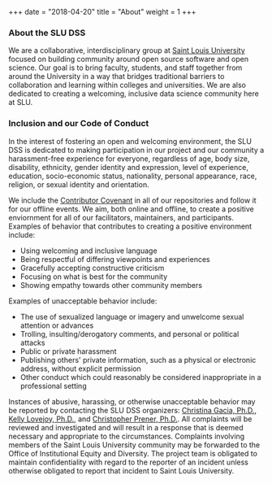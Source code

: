 +++
date = "2018-04-20"
title = "About"
weight = 1
+++


### About the SLU DSS
We are a collaborative, interdisciplinary group at [Saint Louis University](https://www.slu.edu) focused on building community around open source software and open science. Our goal is to bring faculty, students, and staff together from around the University in a way that bridges traditional barriers to collaboration and learning within colleges and universities. We are also dedicated to creating a welcoming, inclusive data science community here at SLU.

### Inclusion and our Code of Conduct
In the interest of fostering an open and welcoming environment, the SLU DSS is dedicated to making participation in our project and our community a harassment-free experience for everyone, regardless of age, body size, disability, ethnicity, gender identity and expression, level of experience, education, socio-economic status, nationality, personal appearance, race, religion, or sexual identity and orientation.

We include the [Contributor Covenant](https://www.contributor-covenant.org/version/1/4/code-of-conduct) in all of our repositories and follow it for our offline events. We aim, both online and offline, to create a positive enviornment for all of our facilitators, maintainers, and participants. Examples of behavior that contributes to creating a positive environment include:

* Using welcoming and inclusive language
* Being respectful of differing viewpoints and experiences
* Gracefully accepting constructive criticism
* Focusing on what is best for the community
* Showing empathy towards other community members

Examples of unacceptable behavior include:

* The use of sexualized language or imagery and unwelcome sexual attention or
  advances
* Trolling, insulting/derogatory comments, and personal or political attacks
* Public or private harassment
* Publishing others' private information, such as a physical or electronic
  address, without explicit permission
* Other conduct which could reasonably be considered inappropriate in a
  professional setting

Instances of abusive, harassing, or otherwise unacceptable behavior may be reported by contacting the SLU DSS organizers: [Christina Gacia, Ph.D.](mailto:christina.garcia@slu.edu), [Kelly Lovejoy, Ph.D.](mailto:kelly.lovejoy@slu.edu), and [Christopher Prener, Ph.D.](mailto:chris.prener@slu.edu}). All complaints will be reviewed and investigated and will result in a response that is deemed necessary and appropriate to the circumstances. Complaints involving members of the Saint Louis University community may be forwarded to the Office of Institutional Equity and Diversity. The project team is obligated to maintain confidentiality with regard to the reporter of an incident unless otherwise obligated to report that incident to Saint Louis University.
